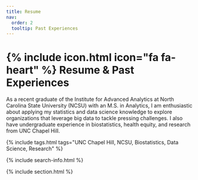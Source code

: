 ```yaml
---
title: Resume
nav:
  order: 2
  tooltip: Past Experiences
---
```


# {% include icon.html icon="fa fa-heart" %} Resume & Past Experiences

As a recent graduate of the Institute for Advanced Analytics at North Carolina State University (NCSU) with an M.S. in Analytics, I am enthusiastic about applying my statistics and data science knowledge to explore organizations that leverage big data to tackle pressing challenges. I also have undergraduate experience in biostatistics, health equity, and research from UNC Chapel Hill. 

{% include tags.html tags="UNC Chapel Hill, NCSU, Biostatistics, Data Science, Research" %}

{% include search-info.html %}

{% include section.html %}

